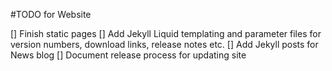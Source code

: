 #TODO for Website

[] Finish static pages
[] Add Jekyll Liquid templating and parameter files for version numbers, download links, release notes etc.
[] Add Jekyll posts for News blog
[] Document release process for updating site
